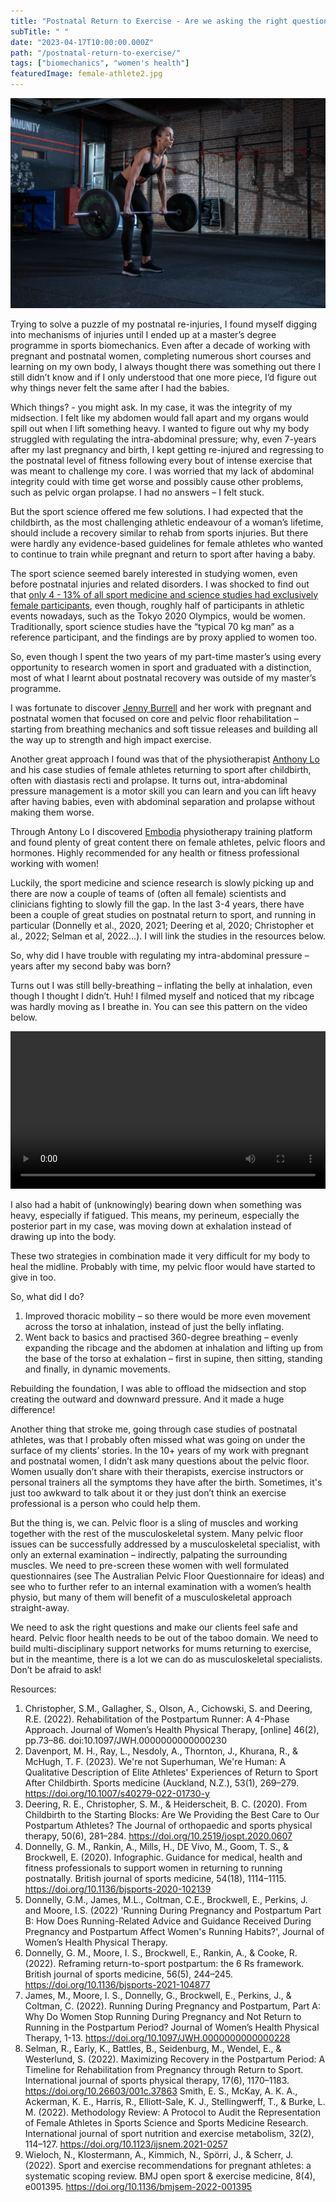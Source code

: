 ```yaml
---
title: "Postnatal Return to Exercise - Are we asking the right questions?"
subTitle: " "
date: "2023-04-17T10:00:00.000Z"
path: "/postnatal-return-to-exercise/"
tags: ["biomechanics", "women's health"]
featuredImage: female-athlete2.jpg
---
```


![Pregnancy Yoga](female-athlete2.jpg)

Trying to solve a puzzle of my postnatal re-injuries, I found myself digging into mechanisms of injuries until I ended up at a master’s degree programme in sports biomechanics. Even after a decade of working with pregnant and postnatal women, completing numerous short courses and learning on my own body, I always thought there was something out there I still didn’t know and if I only understood that one more piece, I’d figure out why things never felt the same after I had the babies. 

Which things? - you might ask. In my case, it was the integrity of my midsection. I felt like my abdomen would fall apart and my organs would spill out when I lift something heavy. I wanted to figure out why my body struggled with regulating the intra-abdominal pressure; why, even 7-years after my last pregnancy and birth, I kept getting re-injured and regressing to the postnatal level of fitness following every bout of intense exercise that was meant to challenge my core. I was worried that my lack of abdominal integrity could with time get worse and possibly cause other problems, such as pelvic organ prolapse. I had no answers – I felt stuck.

But the sport science offered me few solutions. I had expected that the childbirth, as the most challenging athletic endeavour of a woman’s lifetime, should include a recovery similar to rehab from sports injuries. But there were hardly any evidence-based guidelines for female athletes who wanted to continue to train while pregnant and return to sport after having a baby. 

The sport science seemed barely interested in studying women, even before postnatal injuries and related disorders. I was shocked to find out that [only 4 - 13% of all sport medicine and science studies had exclusively female participants](https://journals.humankinetics.com/view/journals/ijsnem/32/2/article-p114.xml), even though, roughly half of participants in athletic events nowadays, such as the Tokyo 2020 Olympics, would be women. Traditionally, sport science studies have the “typical 70 kg man” as a reference participant, and the findings are by proxy applied to women too. 

So, even though I spent the two years of my part-time master’s using every opportunity to research women in sport and graduated with a distinction, most of what I learnt about postnatal recovery was outside of my master’s programme. 

I was fortunate to discover [Jenny Burrell](https://www.burrelleducation.com/) and her work with pregnant and postnatal women that focused on core and pelvic floor rehabilitation – starting from breathing mechanics and soft tissue releases and building all the way up to strength and high impact exercise. 

Another great approach I found was that of the physiotherapist [Anthony Lo](https://mypteducation.com/) and his case studies of female athletes returning to sport after childbirth, often with diastasis recti and prolapse. It turns out, intra-abdominal pressure management is a motor skill you can learn and you can lift heavy after having babies, even with abdominal separation and prolapse without making them worse.

Through Antony Lo I discovered [Embodia](https://embodiaapp.com/) physiotherapy training platform and found plenty of great content there on female athletes, pelvic floors and hormones. Highly recommended for any health or fitness professional working with women!

Luckily, the sport medicine and science research is slowly picking up and there are now a couple of teams of (often all female) scientists and clinicians fighting to slowly fill the gap. In the last 3-4 years, there have been a couple of great studies on postnatal return to sport, and running in particular (Donnelly et al., 2020, 2021; Deering et al, 2020; Christopher et al., 2022; Selman et al, 2022…). I will link the studies in the resources below.

So, why did I have trouble with regulating my intra-abdominal pressure – years after my second baby was born?

Turns out I was still belly-breathing – inflating the belly at inhalation, even though I thought I didn’t. Huh! I filmed myself and noticed that my ribcage was hardly moving as I breathe in. You can see this pattern on the video below.


<video controls width="100%">
    <source src="belly-breathing-pattern.mp4" type="video/mp4">
</video>


I also had a habit of (unknowingly) bearing down when something was heavy, especially if fatigued. This means, my perineum, especially the posterior part in my case, was moving down at exhalation instead of drawing up into the body. 

These two strategies in combination made it very difficult for my body to heal the midline. Probably with time, my pelvic floor would have started to give in too.

So, what did I do?

1.	Improved thoracic mobility – so there would be more even movement across the torso at inhalation, instead of just the belly inflating.
2.	Went back to basics and practised 360-degree breathing – evenly expanding the ribcage and the abdomen at inhalation and lifting up from the base of the torso at exhalation – first in supine, then sitting, standing and finally, in dynamic movements.

Rebuilding the foundation, I was able to offload the midsection and stop creating the outward and downward pressure. And it made a huge difference!

Another thing that stroke me, going through case studies of postnatal athletes, was that I probably often missed what was going on under the surface of my clients’ stories. In the 10+ years of my work with pregnant and postnatal women, I didn’t ask many questions about the pelvic floor. Women usually don’t share with their therapists, exercise instructors or personal trainers all the symptoms they have after the birth. Sometimes, it's just too awkward to talk about it or they just don’t think an exercise professional is a person who could help them.

But the thing is, we can. Pelvic floor is a sling of muscles and working together with the rest of the musculoskeletal system. Many pelvic floor issues can be successfully addressed by a musculoskeletal specialist, with only an external examination – indirectly, palpating the surrounding muscles. We need to pre-screen these women with well formulated questionnaires (see The Australian Pelvic Floor Questionnaire for ideas) and see who to further refer to an internal examination with a women’s health physio, but many of them will benefit of a musculoskeletal approach straight-away.

We need to ask the right questions and make our clients feel safe and heard. Pelvic floor health needs to be out of the taboo domain. We need to build multi-disciplinary support networks for mums returning to exercise, but in the meantime, there is a lot we can do as musculoskeletal specialists. Don’t be afraid to ask!

Resources:

1.	Christopher, S.M., Gallagher, S., Olson, A., Cichowski, S. and Deering, R.E. (2022). Rehabilitation of the Postpartum Runner: A 4-Phase Approach. Journal of Women’s Health Physical Therapy, [online] 46(2), pp.73–86. doi:10.1097/JWH.0000000000000230 
2.	Davenport, M. H., Ray, L., Nesdoly, A., Thornton, J., Khurana, R., & McHugh, T. F. (2023). We're not Superhuman, We're Human: A Qualitative Description of Elite Athletes' Experiences of Return to Sport After Childbirth. Sports medicine (Auckland, N.Z.), 53(1), 269–279. https://doi.org/10.1007/s40279-022-01730-y 
3.	Deering, R. E., Christopher, S. M., & Heiderscheit, B. C. (2020). From Childbirth to the Starting Blocks: Are We Providing the Best Care to Our Postpartum Athletes? The Journal of orthopaedic and sports physical therapy, 50(6), 281–284. https://doi.org/10.2519/jospt.2020.0607
4.	Donnelly, G. M., Rankin, A., Mills, H., DE Vivo, M., Goom, T. S., & Brockwell, E. (2020). Infographic. Guidance for medical, health and fitness professionals to support women in returning to running postnatally. British journal of sports medicine, 54(18), 1114–1115. https://doi.org/10.1136/bjsports-2020-102139 
5.	Donnelly, G.M., James, M.L., Coltman, C.E., Brockwell, E., Perkins, J. and Moore, I.S. (2022) 'Running During Pregnancy and Postpartum Part B: How Does Running-Related Advice and Guidance Received During Pregnancy and Postpartum Affect Women's Running Habits?', Journal of Women’s Health Physical Therapy.
6.	Donnelly, G. M., Moore, I. S., Brockwell, E., Rankin, A., & Cooke, R. (2022). Reframing return-to-sport postpartum: the 6 Rs framework. British journal of sports medicine, 56(5), 244–245. https://doi.org/10.1136/bjsports-2021-104877
7.	James, M., Moore, I. S., Donnelly, G., Brockwell, E., Perkins, J., & Coltman, C. (2022). Running During Pregnancy and Postpartum, Part A: Why Do Women Stop Running During Pregnancy and Not Return to Running in the Postpartum Period? Journal of Women’s Health Physical Therapy, 1-13. https://doi.org/10.1097/JWH.0000000000000228 
8.	Selman, R., Early, K., Battles, B., Seidenburg, M., Wendel, E., & Westerlund, S. (2022). Maximizing Recovery in the Postpartum Period: A Timeline for Rehabilitation from Pregnancy through Return to Sport. International journal of sports physical therapy, 17(6), 1170–1183. https://doi.org/10.26603/001c.37863
Smith, E. S., McKay, A. K. A., Ackerman, K. E., Harris, R., Elliott-Sale, K. J., Stellingwerff, T., & Burke, L. M. (2022). Methodology Review: A Protocol to Audit the Representation of Female Athletes in Sports Science and Sports Medicine Research. International journal of sport nutrition and exercise metabolism, 32(2), 114–127. https://doi.org/10.1123/ijsnem.2021-0257
9.	Wieloch, N., Klostermann, A., Kimmich, N., Spörri, J., & Scherr, J. (2022). Sport and exercise recommendations for pregnant athletes: a systematic scoping review. BMJ open sport & exercise medicine, 8(4), e001395. https://doi.org/10.1136/bmjsem-2022-001395 

